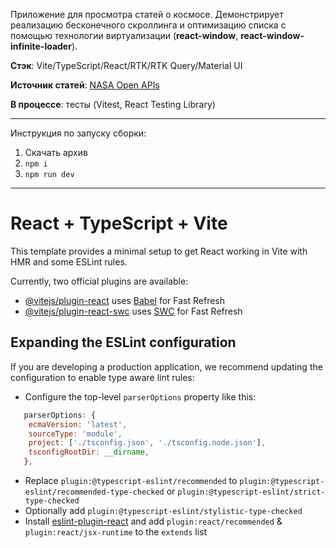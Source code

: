 Приложение для просмотра статей о космосе.
Демонстрирует реализацию бесконечного скроллинга и оптимизацию списка с помощью технологии виртуализации (**react-window**, **react-window-infinite-loader**).

**Стэк**: Vite/TypeScript/React/RTK/RTK Query/Material UI

**Источник статей**: [NASA Open APIs](https://api.nasa.gov/)

**В процессе**: тесты (Vitest, React Testing Library)

---

Инструкция по запуску сборки:

1. Скачать архив
2. `npm i`
3. `npm run dev`

---

# React + TypeScript + Vite

This template provides a minimal setup to get React working in Vite with HMR and some ESLint rules.

Currently, two official plugins are available:

- [@vitejs/plugin-react](https://github.com/vitejs/vite-plugin-react/blob/main/packages/plugin-react/README.md) uses [Babel](https://babeljs.io/) for Fast Refresh
- [@vitejs/plugin-react-swc](https://github.com/vitejs/vite-plugin-react-swc) uses [SWC](https://swc.rs/) for Fast Refresh

## Expanding the ESLint configuration

If you are developing a production application, we recommend updating the configuration to enable type aware lint rules:

- Configure the top-level `parserOptions` property like this:

```js
   parserOptions: {
    ecmaVersion: 'latest',
    sourceType: 'module',
    project: ['./tsconfig.json', './tsconfig.node.json'],
    tsconfigRootDir: __dirname,
   },
```

- Replace `plugin:@typescript-eslint/recommended` to `plugin:@typescript-eslint/recommended-type-checked` or `plugin:@typescript-eslint/strict-type-checked`
- Optionally add `plugin:@typescript-eslint/stylistic-type-checked`
- Install [eslint-plugin-react](https://github.com/jsx-eslint/eslint-plugin-react) and add `plugin:react/recommended` & `plugin:react/jsx-runtime` to the `extends` list
